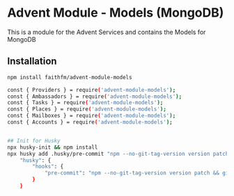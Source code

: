 # Advent Module - Models (MongoDB)

This is a module for the Advent Services and contains the Models for MongoDB

## Installation

```bash
npm install faithfm/advent-module-models

const { Providers } = require('advent-module-models');
const { Ambassadors } = require('advent-module-models');
const { Tasks } = require('advent-module-models');
const { Places } = require('advent-module-models');
const { Mailboxes } = require('advent-module-models');
const { Accounts } = require('advent-module-models');


## Init for Husky
npx husky-init && npm install
npx husky add .husky/pre-commit "npm --no-git-tag-version version patch && git add package.json package-lock.json"
    "husky": {
        "hooks": {
            "pre-commit": "npm --no-git-tag-version version patch && git add package.json package-lock.json"
        }
    }